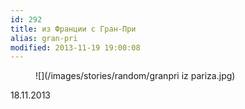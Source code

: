 ```yaml
---
id: 292
title: из Франции с Гран-При
alias: gran-pri
modified: 2013-11-19 19:00:08
---
```


<figure>
![](/images/stories/random/granpri iz pariza.jpg)
</figure>

18.11.2013


